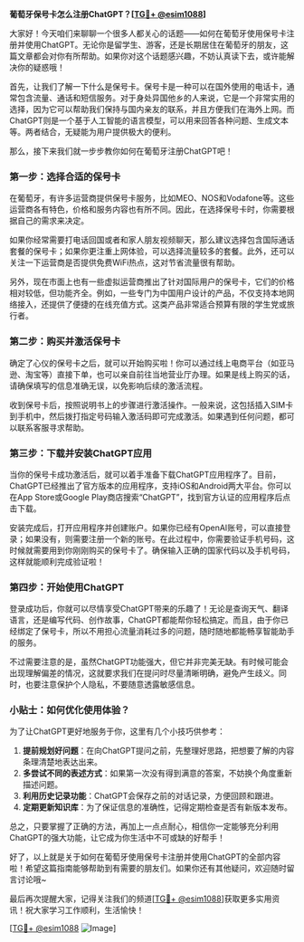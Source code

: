 **葡萄牙保号卡怎么注册ChatGPT？[[TG💪+ @esim1088](https://t.me/s/esim1088)]**

大家好！今天咱们来聊聊一个很多人都关心的话题——如何在葡萄牙使用保号卡注册并使用ChatGPT。无论你是留学生、游客，还是长期居住在葡萄牙的朋友，这篇文章都会对你有所帮助。如果你对这个话题感兴趣，不妨认真读下去，或许能解决你的疑惑哦！

首先，让我们了解一下什么是保号卡。保号卡是一种可以在国外使用的电话卡，通常包含流量、通话和短信服务。对于身处异国他乡的人来说，它是一个非常实用的选择，因为它可以帮助我们保持与国内亲友的联系，并且方便我们在海外上网。而ChatGPT则是一个基于人工智能的语言模型，可以用来回答各种问题、生成文本等。两者结合，无疑能为用户提供极大的便利。

那么，接下来我们就一步步教你如何在葡萄牙注册ChatGPT吧！

### 第一步：选择合适的保号卡

在葡萄牙，有许多运营商提供保号卡服务，比如MEO、NOS和Vodafone等。这些运营商各有特色，价格和服务内容也有所不同。因此，在选择保号卡时，你需要根据自己的需求来决定。

如果你经常需要打电话回国或者和家人朋友视频聊天，那么建议选择包含国际通话套餐的保号卡；如果你更注重上网体验，可以选择流量较多的套餐。此外，还可以关注一下运营商是否提供免费WiFi热点，这对节省流量很有帮助。

另外，现在市面上也有一些虚拟运营商推出了针对国际用户的保号卡，它们的价格相对较低，但功能齐全。例如，一些专门为中国用户设计的产品，不仅支持本地网络接入，还提供了便捷的在线充值方式。这类产品非常适合预算有限的学生党或旅行者。

### 第二步：购买并激活保号卡

确定了心仪的保号卡之后，就可以开始购买啦！你可以通过线上电商平台（如亚马逊、淘宝等）直接下单，也可以亲自前往当地营业厅办理。如果是线上购买的话，请确保填写的信息准确无误，以免影响后续的激活流程。

收到保号卡后，按照说明书上的步骤进行激活操作。一般来说，这包括插入SIM卡到手机中，然后拨打指定号码输入激活码即可完成激活。如果遇到任何问题，都可以联系客服寻求帮助。

### 第三步：下载并安装ChatGPT应用

当你的保号卡成功激活后，就可以着手准备下载ChatGPT应用程序了。目前，ChatGPT已经推出了官方版本的应用程序，支持iOS和Android两大平台。你可以在App Store或Google Play商店搜索“ChatGPT”，找到官方认证的应用程序后点击下载。

安装完成后，打开应用程序并创建账户。如果你已经有OpenAI账号，可以直接登录；如果没有，则需要注册一个新的账号。在此过程中，你需要验证手机号码，这时候就需要用到你刚刚购买的保号卡了。确保输入正确的国家代码以及手机号码，这样就能顺利完成验证啦！

### 第四步：开始使用ChatGPT

登录成功后，你就可以尽情享受ChatGPT带来的乐趣了！无论是查询天气、翻译语言，还是编写代码、创作故事，ChatGPT都能帮你轻松搞定。而且，由于你已经绑定了保号卡，所以不用担心流量消耗过多的问题，随时随地都能畅享智能助手的服务。

不过需要注意的是，虽然ChatGPT功能强大，但它并非完美无缺。有时候可能会出现理解偏差的情况，这就要求我们在提问时尽量清晰明确，避免产生歧义。同时，也要注意保护个人隐私，不要随意透露敏感信息。

### 小贴士：如何优化使用体验？

为了让ChatGPT更好地服务于你，这里有几个小技巧供参考：

1. **提前规划好问题**：在向ChatGPT提问之前，先整理好思路，把想要了解的内容条理清楚地表达出来。
2. **多尝试不同的表述方式**：如果第一次没有得到满意的答案，不妨换个角度重新描述问题。
3. **利用历史记录功能**：ChatGPT会保存之前的对话记录，方便回顾和跟进。
4. **定期更新知识库**：为了保证信息的准确性，记得定期检查是否有新版本发布。

总之，只要掌握了正确的方法，再加上一点点耐心，相信你一定能够充分利用ChatGPT的强大功能，让它成为你生活中不可或缺的好帮手！

好了，以上就是关于如何在葡萄牙使用保号卡注册并使用ChatGPT的全部内容啦！希望这篇指南能够帮助到有需要的朋友们。如果你还有其他疑问，欢迎随时留言讨论哦~

最后再次提醒大家，记得关注我们的频道[[TG💪+ @esim1088](https://t.me/s/esim1088)]获取更多实用资讯！祝大家学习工作顺利，生活愉快！

[[TG💪+ @esim1088](https://t.me/s/esim1088) ![Image](https://i.postimg.cc/4NQfJmqS/Snipaste-2025-05-13-00-14-12.png)]